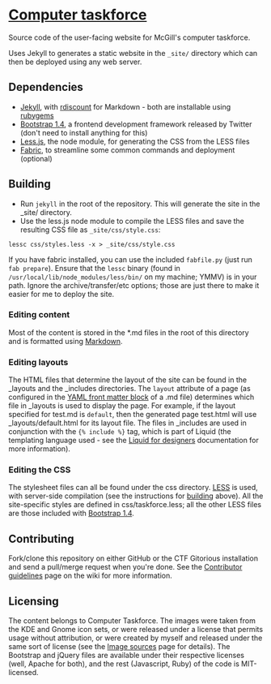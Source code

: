 [Computer taskforce](http://taskforce.sus.mcgill.ca)
====================================================

Source code of the user-facing website for McGill's computer taskforce.

Uses Jekyll to generates a static website in the `_site/` directory which can then be deployed using any web server.

Dependencies
------------

* [Jekyll](https://github.com/mojombo/jekyll), with [rdiscount](https://github.com/rtomayko/rdiscount) for Markdown - both are installable using [rubygems](http://rubygems.org/)
* [Bootstrap 1.4](http://bootstrapdocs.com/v1.4.0/docs/), a frontend development framework released by Twitter (don't need to install anything for this)
* [Less.js](http://lesscss.org/), the node module, for generating the CSS from the LESS files
* [Fabric](http://fabfile.org/), to streamline some common commands and deployment (optional)

Building
--------

* Run `jekyll` in the root of the repository. This will generate the site in the _site/ directory.
* Use the less.js node module to compile the LESS files and save the resulting CSS file as `_site/css/style.css`:

```
lessc css/styles.less -x > _site/css/style.css
```

If you have fabric installed, you can use the included `fabfile.py` (just run `fab prepare`). Ensure that the `lessc` binary (found in `/usr/local/lib/node_modules/less/bin/` on my machine; YMMV) is in your path. Ignore the archive/transfer/etc options; those are just there to make it easier for me to deploy the site.

### Editing content

Most of the content is stored in the *.md files in the root of this directory and is formatted using [Markdown](http://daringfireball.net/projects/markdown/syntax).

### Editing layouts

The HTML files that determine the layout of the site can be found in the _layouts and the _includes directories. The `layout` attribute of a page (as configured in the [YAML front matter block](https://github.com/mojombo/jekyll/wiki/YAML-Front-Matter) of a .md file) determines which file in _layouts is used to display the page. For example, if the layout specified for test.md is `default`, then the generated page test.html will use _layouts/default.html for its layout file. The files in _includes are used in conjunction with the `{% include %}` tag, which is part of Liquid (the templating language used - see the [Liquid for designers](https://github.com/shopify/liquid/wiki/liquid-for-designers) documentation for more information).

### Editing the CSS

The stylesheet files can all be found under the css directory. [LESS](http://lesscss.org/#docs) is used, with server-side compilation (see the instructions for [building](#building) above). All the site-specific styles are defined in css/taskforce.less; all the other LESS files are those included with [Bootstrap 1.4](http://bootstrapdocs.com/v1.4.0/docs/).

Contributing
------------

Fork/clone this repository on either GitHub or the CTF Gitorious installation and send a pull/merge request when you're done. See the [Contributor guidelines](/dellsystem/ctf-website/wiki/Contributor-guidelines) page on the wiki for more information.

Licensing
---------

The content belongs to Computer Taskforce. The images were taken from the KDE and Gnome icon sets, or were released under a license that permits usage without attribution, or were created by myself and released under the same sort of license (see the [Image sources](/dellsystem/ctf-website/wiki/Image-sources) page for details). The Bootstrap and jQuery files are available under their respective licenses (well, Apache for both), and the rest (Javascript, Ruby) of the code is MIT-licensed.
